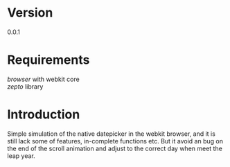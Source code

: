 # Version 
0.0.1
# Requirements
*browser* with webkit core <br/>
*zepto* library
# Introduction
Simple simulation of the native datepicker in the webkit browser, and it is still lack some of features, in-complete functions etc. But it avoid an bug on the end of the scroll animation and adjust to the correct day when meet the leap year.
